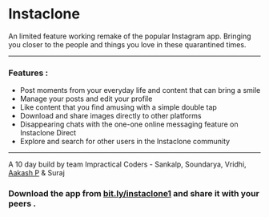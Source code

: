 # Instaclone

An limited feature working remake of the popular Instagram app.
Bringing you closer to the people and things you love in these quarantined times.

***
### Features :
- Post moments from your everyday life and content that can bring a smile
- Manage your posts and edit your profile
- Like content that you find amusing with a simple double tap 
- Download and share images directly to other platforms
- Disappearing chats with the one-one online messaging feature on Instaclone Direct
- Explore and search for other users in the Instaclone community

***

A 10 day build by team Impractical Coders - Sankalp, Soundarya, Vridhi, [Aakash P](https://github.com/aakashpothepalli) & Suraj

### Download the app from [bit.ly/instaclone1](bit.ly/instaclone1) and share it with your peers .
